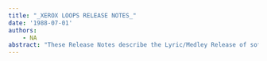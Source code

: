 ```yaml
---
title: "_XEROX LOOPS RELEASE NOTES_"
date: '1988-07-01'
authors: 
    - NA
abstract: "These Release Notes describe the Lyric/Medley Release of software for Xerox’s Lisp Object-Oriented Programming System, Xerox LOOPS. This document is directed to the people responsible for installing and testing Xerox LOOPS. This manual describes the Lyric/Medley Release of Xerox LOOPS, which runs under the Lyric and Medley (with a small patch) Releases of Xerox Lisp."
---
```


